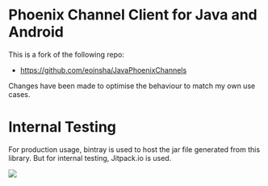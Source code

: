 
# Phoenix Channel Client for Java and Android

This is a fork of the following repo:

- https://github.com/eoinsha/JavaPhoenixChannels

Changes have been made to optimise the behaviour to match my own use cases.


# Internal Testing

For production usage, bintray is used to host the jar file generated from this library. But for internal testing, Jitpack.io is used. 

[![](https://jitpack.io/v/metalwihen/JavaPhoenixChannels.svg)](https://jitpack.io/#metalwihen/JavaPhoenixChannels)
